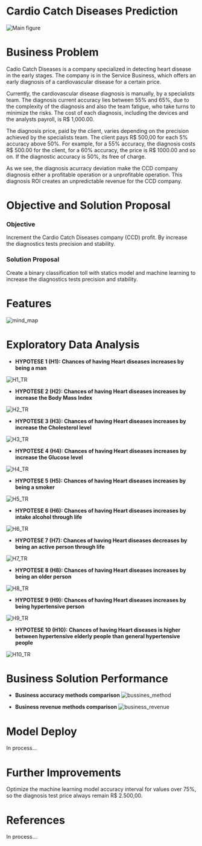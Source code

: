 # Cardio Catch Diseases Prediction
![Main figure](https://sejaumdatascientist.com/wp-content/uploads/2020/09/doctor.png)

# Business Problem

Cadio Catch Diseases is a company specialized in detecting heart disease in the early stages. The company is in the Service Business, which offers an early diagnosis of a cardiovascular disease for a certain price.

Currently, the cardiovascular disease diagnosis is manually, by a specialists team. The diagnosis current accuracy lies between 55% and 65%, due to the complexity of the diagnosis and also the team fatigue, who take turns to minimize the risks. The cost of each diagnosis, including the devices and the analysts payroll, is R$ 1,000.00.

The diagnosis price, paid by the client, varies depending on the precision achieved by the specialists team. The client pays R$ 500,00 for each 5% accuracy above 50%. For example, for a 55% accuracy, the diagnosis costs R$ 500.00 for the client, for a 60% accuracy, the price is R$ 1000.00 and so on. If the diagnostic accuracy is 50%, its free of charge.

As we see, the diagnosis acurracy deviation make the CCD company diagnosis either a profitable operation or a unprofitable operation. This diagnosis ROI creates an unpredictable revenue for the CCD company.

# Objective and Solution Proposal

### Objective

Increment the Cardio Catch Diseases company (CCD) profit. By increase the diagnostics tests precision and stability.

### Solution Proposal

Create a binary classification toll with statics model and machine learning to increase the diagnostics tests precision and stability.

# Features 
![mind_map](https://user-images.githubusercontent.com/81817799/113487755-37f5f700-9490-11eb-8896-7f74e6c4b95b.png)

# Exploratory Data Analysis

- **HYPOTESE 1 (H1): Chances of having Heart diseases increases by being a man**

![H1_TR](https://user-images.githubusercontent.com/81817799/113488476-cb312b80-9494-11eb-8625-f82a64366c67.png)


- **HYPOTESE 2 (H2): Chances of having Heart diseases increases by increase the Body Mass Index**

![H2_TR](https://user-images.githubusercontent.com/81817799/113488531-25ca8780-9495-11eb-99d4-406e6be50996.png)


- **HYPOTESE 3 (H3): Chances of having Heart diseases increases by increase the Cholesterol level**

![H3_TR](https://user-images.githubusercontent.com/81817799/113488691-0aac4780-9496-11eb-8341-082fdb23718b.png)


- **HYPOTESE 4 (H4): Chances of having Heart diseases increases by increase the Glucose level**

![H4_TR](https://user-images.githubusercontent.com/81817799/113488699-10a22880-9496-11eb-859d-de4cd53a7f75.png)


- **HYPOTESE 5 (H5): Chances of having Heart diseases increases by being a smoker**

![H5_TR](https://user-images.githubusercontent.com/81817799/113488705-15ff7300-9496-11eb-91ac-6612bbac593e.png)


- **HYPOTESE 6 (H6): Chances of having Heart diseases increases by intake alcohol through life**

![H6_TR](https://user-images.githubusercontent.com/81817799/113488576-662a0580-9495-11eb-8cab-bab65fb4fb7a.png)


- **HYPOTESE 7 (H7): Chances of having Heart diseases decreases by being an active person through life**

![H7_TR](https://user-images.githubusercontent.com/81817799/113488582-7346f480-9495-11eb-871c-97a92c43d0a1.png)


- **HYPOTESE 8 (H8): Chances of having Heart diseases increases by being an older person**

![H8_TR](https://user-images.githubusercontent.com/81817799/113488599-8063e380-9495-11eb-845b-5e39e5f57002.png)


- **HYPOTESE 9 (H9): Chances of having Heart diseases increases by being hypertensive person**

![H9_TR](https://user-images.githubusercontent.com/81817799/113488611-8e196900-9495-11eb-9d28-466b3a3ab602.png)


- **HYPOTESE 10 (H10): Chances of having Heart diseases is higher between hypertensive elderly people than general hypertensive people**

![H10_TR](https://user-images.githubusercontent.com/81817799/113488622-9b365800-9495-11eb-9a5a-3d1092ea18bf.png)

# Business Solution Performance

- **Business accuracy methods comparison**
![bussines_method](https://user-images.githubusercontent.com/81817799/113519039-457ab200-9560-11eb-9044-66c996505334.png)




- **Business revenue methods comparison**
![business_revenue](https://user-images.githubusercontent.com/81817799/113519146-d2be0680-9560-11eb-9fe4-ce45bf133a51.png)
  
  
# Model Deploy

In process...

# Further Improvements

Optimize the machine learning model accuracy interval for values over 75%, so the diagnosis test price always remain R$ 2.500,00.


# References

In process...
